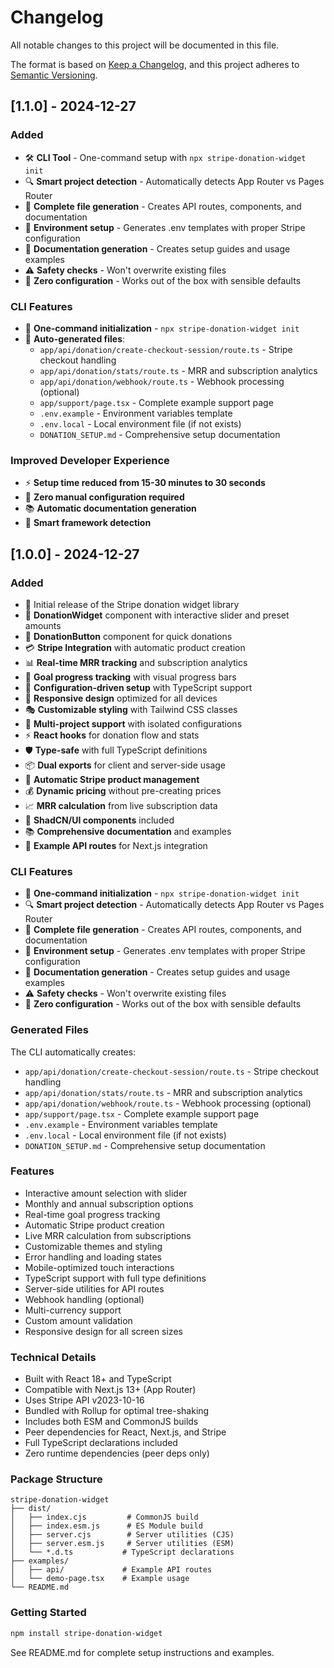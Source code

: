 # Changelog

All notable changes to this project will be documented in this file.

The format is based on [Keep a Changelog](https://keepachangelog.com/en/1.0.0/),
and this project adheres to [Semantic Versioning](https://semver.org/spec/v2.0.0.html).

## [1.1.0] - 2024-12-27

### Added
- 🛠️ **CLI Tool** - One-command setup with `npx stripe-donation-widget init`
- 🔍 **Smart project detection** - Automatically detects App Router vs Pages Router
- 📁 **Complete file generation** - Creates API routes, components, and documentation
- 🔐 **Environment setup** - Generates .env templates with proper Stripe configuration
- 📖 **Documentation generation** - Creates setup guides and usage examples
- ⚠️ **Safety checks** - Won't overwrite existing files
- 🎯 **Zero configuration** - Works out of the box with sensible defaults

### CLI Features
- 🚀 **One-command initialization** - `npx stripe-donation-widget init`
- 📁 **Auto-generated files**:
  - `app/api/donation/create-checkout-session/route.ts` - Stripe checkout handling
  - `app/api/donation/stats/route.ts` - MRR and subscription analytics
  - `app/api/donation/webhook/route.ts` - Webhook processing (optional)
  - `app/support/page.tsx` - Complete example support page
  - `.env.example` - Environment variables template
  - `.env.local` - Local environment file (if not exists)
  - `DONATION_SETUP.md` - Comprehensive setup documentation

### Improved Developer Experience
- ⚡ **Setup time reduced from 15-30 minutes to 30 seconds**
- 🎯 **Zero manual configuration required**
- 📚 **Automatic documentation generation**
- 🔧 **Smart framework detection**

## [1.0.0] - 2024-12-27

### Added
- 🎉 Initial release of the Stripe donation widget library
- 🎨 **DonationWidget** component with interactive slider and preset amounts
- 🔘 **DonationButton** component for quick donations
- 💳 **Stripe Integration** with automatic product creation
- 📊 **Real-time MRR tracking** and subscription analytics
- 🎯 **Goal progress tracking** with visual progress bars
- 🔧 **Configuration-driven setup** with TypeScript support
- 📱 **Responsive design** optimized for all devices
- 🎭 **Customizable styling** with Tailwind CSS classes
- 🚀 **Multi-project support** with isolated configurations
- ⚡ **React hooks** for donation flow and stats
- 🛡️ **Type-safe** with full TypeScript definitions
- 📦 **Dual exports** for client and server-side usage
- 🔄 **Automatic Stripe product management**
- 💰 **Dynamic pricing** without pre-creating prices
- 📈 **MRR calculation** from live subscription data
- 🎨 **ShadCN/UI components** included
- 📚 **Comprehensive documentation** and examples
- 🧪 **Example API routes** for Next.js integration

### CLI Features
- 🚀 **One-command initialization** - `npx stripe-donation-widget init`
- 🔍 **Smart project detection** - Automatically detects App Router vs Pages Router
- 📁 **Complete file generation** - Creates API routes, components, and documentation
- 🔐 **Environment setup** - Generates .env templates with proper Stripe configuration
- 📖 **Documentation generation** - Creates setup guides and usage examples
- ⚠️ **Safety checks** - Won't overwrite existing files
- 🎯 **Zero configuration** - Works out of the box with sensible defaults

### Generated Files
The CLI automatically creates:
- `app/api/donation/create-checkout-session/route.ts` - Stripe checkout handling
- `app/api/donation/stats/route.ts` - MRR and subscription analytics
- `app/api/donation/webhook/route.ts` - Webhook processing (optional)
- `app/support/page.tsx` - Complete example support page
- `.env.example` - Environment variables template
- `.env.local` - Local environment file (if not exists)
- `DONATION_SETUP.md` - Comprehensive setup documentation

### Features
- Interactive amount selection with slider
- Monthly and annual subscription options
- Real-time goal progress tracking
- Automatic Stripe product creation
- Live MRR calculation from subscriptions
- Customizable themes and styling
- Error handling and loading states
- Mobile-optimized touch interactions
- TypeScript support with full type definitions
- Server-side utilities for API routes
- Webhook handling (optional)
- Multi-currency support
- Custom amount validation
- Responsive design for all screen sizes

### Technical Details
- Built with React 18+ and TypeScript
- Compatible with Next.js 13+ (App Router)
- Uses Stripe API v2023-10-16
- Bundled with Rollup for optimal tree-shaking
- Includes both ESM and CommonJS builds
- Peer dependencies for React, Next.js, and Stripe
- Full TypeScript declarations included
- Zero runtime dependencies (peer deps only)

### Package Structure
```
stripe-donation-widget
├── dist/
│   ├── index.cjs         # CommonJS build
│   ├── index.esm.js      # ES Module build
│   ├── server.cjs        # Server utilities (CJS)
│   ├── server.esm.js     # Server utilities (ESM)
│   └── *.d.ts           # TypeScript declarations
├── examples/
│   ├── api/             # Example API routes
│   └── demo-page.tsx    # Example usage
└── README.md
```

### Getting Started
```bash
npm install stripe-donation-widget
```

See README.md for complete setup instructions and examples. 